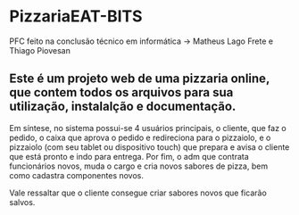 # PizzariaEAT-BITS
PFC feito na conclusão técnico em informática
-> Matheus Lago Frete e Thiago Piovesan

## Este é um projeto web de uma pizzaria online, que contem todos os arquivos para sua utilização, instalalção e documentação.

Em síntese, no sistema possui-se 4 usuários principais, o cliente, que faz o pedido, o caixa que aprova o pedido e redireciona para o pizzaiolo, e o pizzaiolo (com seu tablet ou dispositivo touch) que prepara e avisa o cliente que está pronto e indo para entrega. Por fim, o adm que contrata funcionários novos, muda o cargo e cria novos sabores de pizza, bem como cadastra componentes novos.

Vale ressaltar que o cliente consegue criar sabores novos que ficarão salvos.
